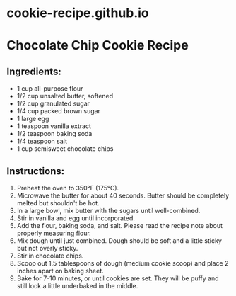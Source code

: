 
# cookie-recipe.github.io
<!DOCTYPE html>
<html lang="en">
<head>
    <meta charset="UTF-8">
    <meta name="viewport" content="width=device-width, initial-scale=1.0">
    <title>Chocolate Chip Cookie Recipe</title>
</head>
<body>
    <h1>Chocolate Chip Cookie Recipe</h1>
    <h2>Ingredients:</h2>
    <ul>
        <li>1 cup all-purpose flour</li>
        <li>1/2 cup unsalted butter, softened</li>
        <li>1/2 cup granulated sugar</li>
        <li>1/4 cup packed brown sugar</li>
        <li>1 large egg</li>
        <li>1 teaspoon vanilla extract</li>
        <li>1/2 teaspoon baking soda</li>
        <li>1/4 teaspoon salt</li>
        <li>1 cup semisweet chocolate chips</li>
    </ul>
    <h2>Instructions:</h2>
    <ol>
        <li>Preheat the oven to 350°F (175°C).</li>
        <li>Microwave the butter for about 40 seconds. Butter should be completely melted but shouldn't be hot.</li>
        <li>In a large bowl, mix butter with the sugars until well-combined.</li>
        <li>Stir in vanilla and egg until incorporated.</li>
        <li>Add the flour, baking soda, and salt. Please read the recipe note about properly measuring flour.</li>
        <li>Mix dough until just combined. Dough should be soft and a little sticky but not overly sticky.</li>
        <li>Stir in chocolate chips.</li>
        <li>Scoop out 1.5 tablespoons of dough (medium cookie scoop) and place 2 inches apart on baking sheet.</li>
        <li>Bake for 7-10 minutes, or until cookies are set. They will be puffy and still look a little underbaked in the middle.</li>
    </ol>
</body>
</html>
